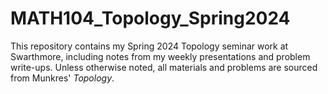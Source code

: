 # MATH104_Topology_Spring2024

This repository contains my Spring 2024 Topology seminar work at Swarthmore, including notes from my weekly presentations and problem write-ups. Unless otherwise noted, all materials and problems are sourced from Munkres' _Topology_.
